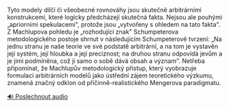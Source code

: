 
Tyto modely dílčí či všeobecné rovnováhy jsou skutečně arbitrárními konstrukcemi, které logicky předcházejí skutečná fakta. Nejsou ale pouhými „apriorními spekulacemi", protože jsou „vytvořeny s ohledem na tato fakta". Z Machlupova pohledu je „rozhodující znak" Schumpeterova metodologického postoje shrnut v následujícím Schumpeterově tvrzení: „Na jednu stranu je naše teorie ve své podstatě arbitrární, a na tom je vystavěn její systém, její hloubka a její preciznost; na druhou stranu odpovídá jevům a je jimi podmíněna, což jí samo o sobě dává obsah a význam". Netřeba připomínat, že Machlupův metodologický přístup, který vyobrazuje formulaci arbitrárních modelů jako ústřední zájem teoretického výzkumu, znamená značný odklon od příčinně-realistického Mengerova paradigmatu.

[🔊 Poslechnout audio](/data/7-paragraphs/audio/chapter_176/para_001-Tyto-modely-dl-i-veobecn-rovnovhy-jsou-skut.mp3)
